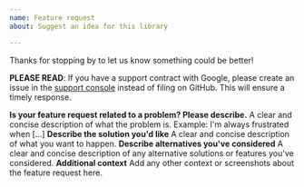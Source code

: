 ```yaml
---
name: Feature request
about: Suggest an idea for this library

---
```


Thanks for stopping by to let us know something could be better!

**PLEASE READ**: If you have a support contract with Google, please create an issue in the [support console](https://cloud.google.com/support/) instead of filing on GitHub. This will ensure a timely response.

 **Is your feature request related to a problem? Please describe.**
A clear and concise description of what the problem is. Example: I'm always frustrated when [...]
 **Describe the solution you'd like**
A clear and concise description of what you want to happen.
 **Describe alternatives you've considered**
A clear and concise description of any alternative solutions or features you've considered.
 **Additional context**
Add any other context or screenshots about the feature request here.
